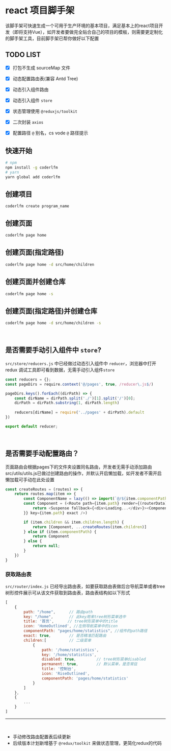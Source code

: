 # react 项目脚手架
该脚手架可快速生成一个可用于生产环境的基本项目，满足基本上的react项目开发（即将支持Vue），如开发者要做完全贴合自己的项目的模板，则需要更定制化的脚手架工具，目前脚手架已帮你做好以下配置

## TODO LIST

* [x] 打包不生成 sourceMap 文件
* [x] 动态配置路由表(兼容 Antd Tree)
* [x] 动态引入组件路由
* [x] 动态引入组件 `store`
* [x] 状态管理使用 `@reduxjs/toolkit`
* [x] 二次封装 `axios`
* [x] 配置路径 `@` 别名，cs vode `@` 路径提示


## 快速开始
```bash
# npm
npm install -g coderlfm 
# yarn
yarn global add coderlfm
```


## 创建项目
```
coderlfm create program_name
```

## 创建页面
```bash
coderlfm page home
```

## 创建页面(指定路径)
```bash
coderlfm page home -d src/home/children
```

## 创建页面并创建仓库
```bash
coderlfm page home -s
```

## 创建页面(指定路径)并创建仓库
```bash
coderlfm page home -d src/home/children -s
```
<br/>

## 是否需要手动引入组件中 `store`?
`src/store/reducers.js` 中已经做过动态引入组件中 `reducer`，浏览器中打开 redux 调试工具即可看到数据，无需手动引入组件`store`
```js
const reducers = {};
const pageDirs = require.context('@/pages', true, /reducer\.js$/)

pageDirs.keys().forEach((dirPath) => {
    const dirName = dirPath.split('./')[1].split('/')[0];
    dirPath = dirPath.substring(1, dirPath.length)
  
    reducers[dirName] = require('../pages' + dirPath).default
})

export default reducer;
```
<br/>

## 是否需要手动配置路由？

页面路由会根据pages下的文件夹设置同名路由，开发者无需手动添加路由
src/utils/utils.js已做过创建路由的操作，并默认开启懒加载，如开发者不需开启懒加载可手动在此处设置
```js
const createRoutes = (routes) => {
    return routes.map(item => {
        const ComponentName = lazy(() => import(`@/${item.componentPath}`));
        const Component = (<Route path={item.path} render={(routerData) => {
            return <Suspense fallback={<div>Loading...</div>}><ComponentName {...routerData}></ComponentName></Suspense>
        }} key={item.path} exact />)

        if (item.children && item.children.length) {
            return [Component, ...createRoutes(item.children)]
        } else if (item.componentPath) {
            return Component
        } else {
            return null;
        }
    })
}
```
### 获取路由表 

`src/router/index.js` 已经导出路由表，如要获取路由表做后台导航菜单或者tree树形控件展示可从该文件获取到路由表，路由表结构如以下形式
```js
[
    {
        path: "/home",      // 路由path
        key: "/home",       // 此key用来tree树形菜单选中
        title: '首页',      // tree树形菜单中的title
        icon: 'HomeOutlined', //左侧导航菜单中的icon
        componentPath: "pages/home/statistics", //组件的path路径
        exact: true,        // 是否精准匹配路由
        children:[          // 二级菜单
            {
                path: '/home/statistics',
                key: '/home/statistics',
                disabled: true,         // tree树形菜单disabled
                permanent: true,        // 默认菜单，是否常驻
                title: '控制台',
                icon: 'RiseOutlined',
                componentPath: 'pages/home/statistics'
            }
        ]
    },    
    {
        ...
    }
]
```

---
<br/>

- 手动修改路由配置表后续更新
- 后续版本计划新增基于 `@redux/toolkit` 来做状态管理，更简化redux的代码

